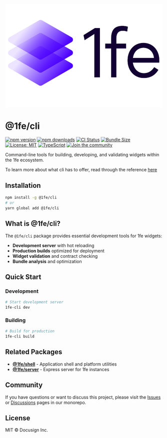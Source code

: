 ![1FE Logo](./assets/1fe-logo.svg)

# @1fe/cli

[![npm version](https://badge.fury.io/js/@1fe%2Fcli.svg)](https://www.npmjs.com/package/@1fe/cli) [![npm downloads](https://img.shields.io/npm/dm/@1fe/cli.svg)](https://www.npmjs.com/package/@1fe/cli) [![CI Status](https://github.com/docusign/1fe/workflows/%F0%9F%9A%80%20CI%2FCD/badge.svg)](https://github.com/docusign/1fe/actions) [![Bundle Size](https://deno.bundlejs.com/?q=@1fe/cli&badge=detailed)](https://bundlejs.com/?q=@1fe/cli) [![License: MIT](https://img.shields.io/badge/License-MIT-yellow.svg)](https://opensource.org/licenses/MIT) [![TypeScript](https://img.shields.io/badge/TypeScript-Ready-blue.svg)](https://www.typescriptlang.org/) [![Join the community](https://img.shields.io/badge/Join%20the%20community-1fe.com-blue)](https://1fe.com)

Command-line tools for building, developing, and validating widgets within the 1fe ecosystem.

To learn more about what cli has to offer, read through the reference [here](https://1fe.com/reference/1fe-config-reference/)

## Installation

```bash
npm install -g @1fe/cli
# or
yarn global add @1fe/cli
```

## What is @1fe/cli?

The `@1fe/cli` package provides essential development tools for 1fe widgets:

- **Development server** with hot reloading
- **Production builds** optimized for deployment
- **Widget validation** and contract checking
- **Bundle analysis** and optimization

## Quick Start

### Development

```bash
# Start development server
1fe-cli dev
```

### Building

```bash
# Build for production
1fe-cli build
```

## Related Packages

- **[@1fe/shell](https://www.npmjs.com/package/@1fe/shell)** - Application shell and platform utilities
- **[@1fe/server](https://www.npmjs.com/package/@1fe/server)** - Express server for 1fe instances

## Community

If you have questions or want to discuss this project, please visit the [Issues](https://github.com/docusign/1fe/issues) or [Discussions](https://github.com/docusign/1fe/discussions) pages in our monorepo.

## License

MIT © Docusign Inc.
